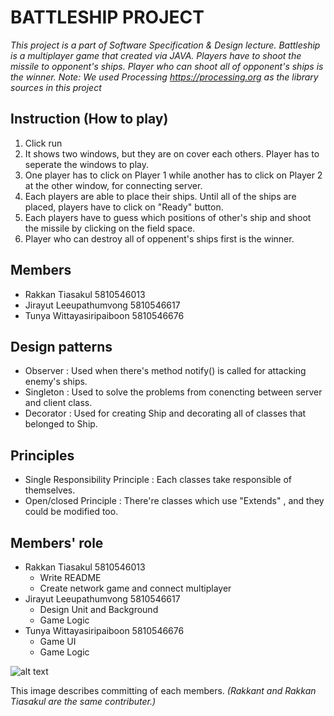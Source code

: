 # BATTLESHIP PROJECT
*This project is a part of Software Specification & Design lecture. Battleship is a multiplayer game that created via JAVA. Players have to shoot the missile to opponent's ships. Player who can shoot all of opponent's ships is the winner. 
Note: We used Processing https://processing.org as the library sources in this project*

## Instruction (How to play)
1. Click run 
2. It shows two windows, but they are on cover each others. Player has to seperate the windows to play.
3. One player has to click on Player 1 while another has to click on Player 2 at the other window, for connecting server.
4. Each players are able to place their ships. Until all of the ships are placed, players have to click on "Ready" button.
5. Each players have to guess which positions of other's ship and shoot the missile by clicking on the field space.
6. Player who can destroy all of oppenent's ships first is the winner.


## Members
- Rakkan Tiasakul 5810546013
- Jirayut Leeupathumvong 5810546617
- Tunya Wittayasiripaiboon 5810546676

## Design patterns
- Observer : Used when there's method notify() is called for attacking enemy's ships.
- Singleton : Used to solve the problems from conencting between server and client class.
- Decorator : Used for creating Ship and decorating all of classes that belonged to Ship.

## Principles
- Single Responsibility Principle : Each classes take responsible of themselves. 
- Open/closed Principle : There're classes which use "Extends" , and they could be modified too.

## Members' role
- Rakkan Tiasakul 5810546013
  - Write README
  - Create network game and connect multiplayer 
- Jirayut Leeupathumvong 5810546617
  - Design Unit and Background
  - Game Logic
- Tunya Wittayasiripaiboon 5810546676
  - Game UI
  - Game Logic
  
![alt text](http://imgur.com/a/Wj5FQ)



This image describes committing of each members. 
*(Rakkant and Rakkan Tiasakul are the same contributer.)*
